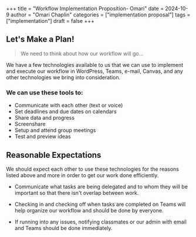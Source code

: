 +++
title = "Workflow Implementation Proposition- Omari"
date = 2024-10-9
author = "Omari Chaplin"
categories = ["implementation proposal"]
tags = ["implementation"]
draft = false
+++



## Let's Make a Plan! 

> We need to think about how our workflow will go...

We have a few technologies available to us that we can use to implement and execute our workflow in WordPress, Teams, e-mail, Canvas, and any other technologies we bring into consideration.


### We can use these tools to:

* Communicate with each other (text or voice)
* Set deadlines and due dates on calendars
* Share data and progress
* Screenshare
* Setup and attend group meetings
* Test and preview ideas



## Reasonable Expectations

We should expect each other to use these technologies for the reasons listed above and more in order to get our work done efficiently.

* Communicate what tasks are being delegated and to whom they will be important so that there isn't overlap between work.

* Checking in and checking off when tasks are completed on Teams will help organize our workflow and should be done by everyone.

* If running into any issues, notifying classmates or our admin with email and Teams should be done immediately.

